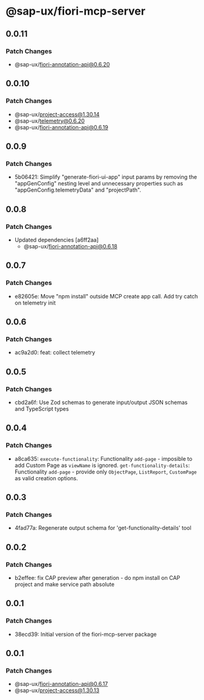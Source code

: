 # @sap-ux/fiori-mcp-server

## 0.0.11

### Patch Changes

-   @sap-ux/fiori-annotation-api@0.6.20

## 0.0.10

### Patch Changes

-   @sap-ux/project-access@1.30.14
-   @sap-ux/telemetry@0.6.20
-   @sap-ux/fiori-annotation-api@0.6.19

## 0.0.9

### Patch Changes

-   5b06421: Simplify "generate-fiori-ui-app" input params by removing the "appGenConfig" nesting level and unnecessary properties such as "appGenConfig.telemetryData" and "projectPath".

## 0.0.8

### Patch Changes

-   Updated dependencies [a6ff2aa]
    -   @sap-ux/fiori-annotation-api@0.6.18

## 0.0.7

### Patch Changes

-   e82605e: Move "npm install" outside MCP create app call.
    Add try catch on telemetry init

## 0.0.6

### Patch Changes

-   ac9a2d0: feat: collect telemetry

## 0.0.5

### Patch Changes

-   cbd2a6f: Use Zod schemas to generate input/output JSON schemas and TypeScript types

## 0.0.4

### Patch Changes

-   a8ca635: `execute-functionality`: Functionality `add-page` - imposible to add Custom Page as `viewName` is ignored.
    `get-functionality-details`: Functionality `add-page` - provide only `ObjectPage`, `ListReport`, `CustomPage` as valid creation options.

## 0.0.3

### Patch Changes

-   4fad77a: Regenerate output schema for 'get-functionality-details' tool

## 0.0.2

### Patch Changes

-   b2effee: fix CAP preview after generation - do npm install on CAP project and make service path absolute

## 0.0.1

### Patch Changes

-   38ecd39: Initial version of the fiori-mcp-server package

## 0.0.1

### Patch Changes

-   @sap-ux/fiori-annotation-api@0.6.17
-   @sap-ux/project-access@1.30.13
